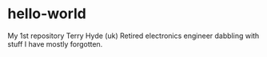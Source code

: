 # hello-world
My 1st repository
Terry Hyde (uk)
Retired electronics engineer dabbling with stuff I have mostly forgotten.
